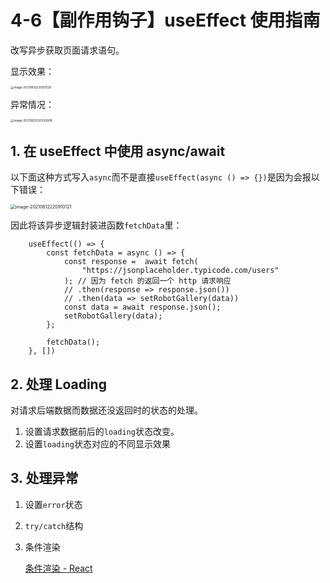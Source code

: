 # 4-6【副作用钩子】useEffect 使用指南

改写异步获取页面请求语句。

显示效果：

<img src="C:\Users\HP\AppData\Roaming\Typora\typora-user-images\image-20210612225921525.png" alt="image-20210612225921525" style="zoom: 33%;" />

异常情况：

<img src="C:\Users\HP\AppData\Roaming\Typora\typora-user-images\image-20210612225330806.png" alt="image-20210612225330806" style="zoom:33%;" />



## 1. 在 useEffect 中使用 async/await

以下面这种方式写入`async`而不是直接`useEffect(async () => {})`是因为会报以下错误：

<img src="C:\Users\HP\AppData\Roaming\Typora\typora-user-images\image-20210612220910121.png" alt="image-20210612220910121" style="zoom: 50%;" />

因此将该异步逻辑封装进函数`fetchData`里：

```tsx
    useEffect(() => {
        const fetchData = async () => {     
            const response =  await fetch(
                "https://jsonplaceholder.typicode.com/users"
            ); // 因为 fetch 的返回一个 http 请求响应
            // .then(response => response.json())
            // .then(data => setRobotGallery(data))
            const data = await response.json(); 
            setRobotGallery(data);
        };
        
        fetchData();
    }, [])
```



## 2. 处理 Loading

对请求后端数据而数据还没返回时的状态的处理。

1. 设置请求数据前后的`loading`状态改变。
2. 设置`loading`状态对应的不同显示效果



## 3. 处理异常

1. 设置`error`状态

2. `try/catch`结构

3. 条件渲染

    [条件渲染 - React](https://zh-hans.reactjs.org/docs/conditional-rendering.html)

